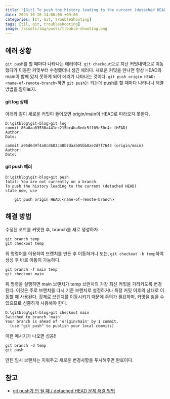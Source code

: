 ```yaml
---
title: "[Git] To push the history leading to the current (detached HEAD)"
date: 2023-10-26 14:00:00 +09:00
categories: [IT, Git, TroubleShooting]
tags: [til, git, troubleshooting]
image: /assets/img/posts/trouble-shooting.png
---
```



## 에러 상황
`git push`를 할 때마다 나타나는 에러이다. `git checkout`으로 지난 커밋내역으로 이동했다가 이동한 커밋부터 수정했더니 생긴 에러다. 새로운 커밋을 만나면 항상 HEAD와 main이 함께 있지 못하게 되어 에러가 나타나는 것이다.  `git push origin HEAD:<name-of-remote-branch>`하면 `git push`는 되는데 push를 할 때마다 나타나니 해결방법을 알아보자.

#### git log 상태
아래와 같이 새로운 커밋이 들어오면 origin/main이 HEAD로 따라오지 못한다.
```shell
D:\gitblog\git-blog>git log
commit 86a0aa03530a441ec215bc4ba8edc5f109c50c4c (HEAD)
Author:
Date:

commit a05d6d9f4a0cd683c48b7daab05bb8ae2d7f7643 (origin/main)
Author:
Date:
```

#### git push 에러

```shell
D:\gitblog\git-blog>git push
fatal: You are not currently on a branch.
To push the history leading to the current (detached HEAD)
state now, use

    git push origin HEAD:<name-of-remote-branch>
```

## 해결 방법
수정된 코드를 커밋한 후, branch를 새로 생성하자.
```shell
git branch temp 
git checkout temp
```
위 명령어를 이용하여 브랜치를 만든 후 이동하거나 또는, `git checkout -b temp`하여 생성 후 바로 이동이 가능하다. 

```shell
git branch -f main temp
git checkout main
```
위 명령을 실행하면 main 브랜치가 temp 브랜치의 가장 최신 커밋을 가리키도록 변경된다. 이것은 주로 브랜치를 다시 기준 브랜치로 설정하거나 특정 커밋 이후의 상태로 이동할 때 사용된다. 강제로 브랜치를 이동시키기 때문에 주의가 필요하며, 커밋을 잃을 수 있으므로 신중하게 사용해야 한다.

```shell
D:\gitblog\git-blog>git checkout main
Switched to branch 'main'
Your branch is ahead of 'origin/main' by 1 commit.
  (use "git push" to publish your local commits)
```
이런 메시지가 나오면 성공!!

```shell
git branch -d temp
git push
```
만든 임시 브랜치는 지워주고 새로운 변경사항을 푸시해주면 완료이다.


## 참고
+ [git push가 안 될 때 / detached HEAD 문제 해결 방법](https://aroma-dev.tistory.com/4)